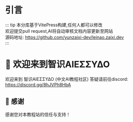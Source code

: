 # 引言

::: tip
本分库基于VitePress构建,任何人都可以修改  
欢迎提交pull request,AI将自动审核文档内容更新至网站  
源码地址: https://github.com/yunzaixi-dev/leinao.zaixi.dev  
:::

# 🌟 欢迎来到智识ΑIEΣΣΥΔΟ

欢迎来到 智识ΑIEΣΣΥΔΟ (中文AI教程社区)
答疑请前往discord: https://discord.gg/8hJVPh8HbA

## 🤝 感谢

感谢您对本教程站的信任与支持！

<Chatbot 
  :chatflowid="'b9c0d33d-a4a6-4d0a-b6da-44f255eb29d3'"
  :apiHost="'https://flowise.zaixi.dev'"
/>

